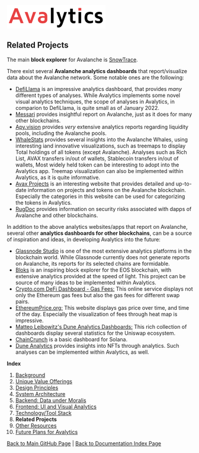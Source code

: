 ![Avalytics Logo](./img/AvalyticsLogo1Mini.png)

## Related Projects

The main **block explorer** for Avalanche is [SnowTrace](https://snowtrace.io/).

There exist several **Avalanche analytics dashboards** that report/visualize data about the Avalanche network. Some notable ones are the following:
- [DefiLlama](https://defillama.com/chain/Avalanche) is an impressive analytics dashboard, that provides _many_ different types of analyses. While Avalytics implements some novel visual analytics techniques, the scope of analyses in Avalytics, in comparion to DefiLlama, is quite small as of January 2022.
- [Messari](https://messari.io/asset/avalanche) provides insightful report on Avalanche, just as it does for many other blockchains.
- [Apy.vision](https://apy.vision/) provides _very_ extensive analytics reports regarding liquidity pools, including the Avalanche pools.
- [WhaleStats](https://www.whalestats.com/analysis-of-the-top-1000-avalanche-wallets) provides several insights into the Avalanche Whales, using interesting iand innovative visualizations, such as treemaps to display Total holdings of all tokens (except Avalanche). Analyses such as Rich List, AVAX transfers in/out of wallets, Stablecoin transfers in/out of wallets, Most widely held token can be interesting to adopt into the Avalytics app. Treemap visualization can also be implemented within Avalytics, as it is quite informative.
- [Avax Projects](https://www.avax-projects.com/) is an interesting website that provides detailed and up-to-date information on projects and tokens on the Avalanche blockchain. Especially the categories in this website can be used for categorizing the tokens in Avalytics.
- [RugDoc](https://rugdoc.io/) provides information on security risks associated with dapps of Avalanche and other blockchains.

In addition to the above analytics websites/apps that report on Avalanche, several other **analytics dashboards for other blockchains**, can be a source of inspiration and ideas, in developing Avalytics into the future:
- [Glassnode Studio](https://studio.glassnode.com) is one of the most extensive analytics platforms in the blockchain world. While Glassnode currently does not generate reports on Avalanche, its reports for its selected chains are formidable.
- [Bloks](https://bloks.io/dapps) is an inspiring block explorer for the EOS blockchain, with extensive analytics provided at the speed of light. This project can be source of many ideas to be implemented within Avalytics.
- [Crypto.com DeFi Dashboard - Gas Fees:](https://crypto.com/defi/dashboard/gas-fees) This online service displays not only the Ethereum gas fees but also the gas fees for different swap pairs.
- [EthereumPrice.org:](https://ethereumprice.org/gas/) This website displays gas price over time, and time of the day. Especially the visualization of fees through heat map is impressive. 
- [Matteo Leibowitz's Dune Analytics Dashboards:](https://dune.xyz/MatteoLeibowitz/uniswap-community) This rich collection of dashboards display several statistics for the Uniswap ecosystem. 
-  [ChainCrunch](https://dashboard.chaincrunch.cc/public/dashboard/cc7a0d94-7f70-46f4-aae4-2f8810430931#theme=night) is a basic dashboard for Solana.
- [Dune Analytics](https://dune.xyz/panta_rhei/NFt) provides insights into NFTs through analytics. Such analyses can be implemented within Avalytics, as well.

**Index**

1. [Background](Background.md)
2. [Unique Value Offerings](UniqueValueOfferings.md)
3. [Design Principles](DesignPrinciples.md)
4. [System Architecture](SystemArchitecture.md)
5. [Backend: Data under Moralis](Backend.md)
6. [Frontend: UI and Visual Analytics](Frontend.md)
7. [Technology/Tool Stack](TechnologyStack.md)
8. **Related Projects**
9. [Other Resources](OtherResources.md)
10. [Future Plans for Avalytics](FuturePlans.md)

<hline></hline>

[Back to Main GitHub Page](../README.md) | [Back to Documentation Index Page](Documentation.md)
